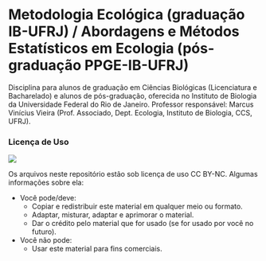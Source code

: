 # Metodologia Ecológica (graduação IB-UFRJ) / Abordagens e Métodos Estatísticos em Ecologia (pós-graduação PPGE-IB-UFRJ)

Disciplina para alunos de graduação em Ciências Biológicas (Licenciatura e Bacharelado) e alunos de pós-graduação, oferecida no Instituto de Biologia da Universidade Federal do Rio de Janeiro. Professor responsável: Marcus Vinícius Vieira (Prof. Associado, Dept. Ecologia, Instituto de Biologia, CCS, UFRJ). 

### Licença de Uso

![](https://licensebuttons.net/l/by-nc/3.0/88x31.png)

Os arquivos neste repositório estão sob licença de uso CC BY-NC. Algumas informações sobre ela:

* Você pode/deve:
    + Copiar e redistribuir este material em qualquer meio ou formato.
    + Adaptar, misturar, adaptar e aprimorar o material.
    + Dar o crédito pelo material que for usado (se for usado por você no futuro).
 * Você não pode:
    + Usar este material para fins comerciais.
